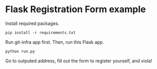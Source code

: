 # Flask Registration Form example

Install required packages.

`pip install -r requirements.txt`

Run git-infra app first. Then, run this Flask app.

`python run.py`

Go to outputed address, fill out the form to register yourself, and viola!
